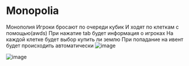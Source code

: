 # Monopolia
Монополия
Игроки бросают по очереди кубик
И ходят по клеткам с помощью(awds)
При нажатие tab будет информация о игроках
На каждой клетке будет выбор купить ли землю
При попадание на ивент будет происходить автоматически
![image](https://github.com/LopikMen/Monopolia/assets/105353472/25044bf5-59e7-4207-a684-4ade74d0e80b)
										
												
						
												
![image](https://github.com/LopikMen/Monopolia/assets/105353472/575a37cf-09f5-4263-9673-138aac7874b0)
